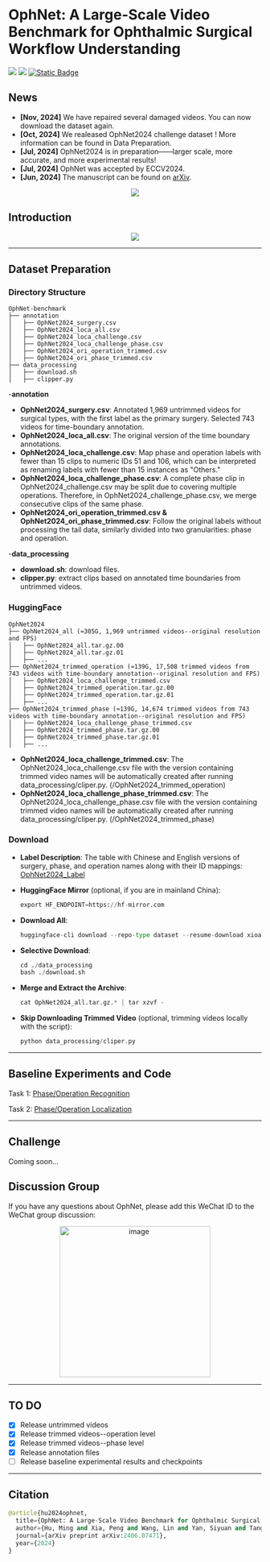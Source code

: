 # OphNet: A Large-Scale Video Benchmark for Ophthalmic Surgical Workflow Understanding

<a href='https://minghu0830.github.io/OphNet-benchmark/'><img src='https://img.shields.io/badge/Project-Page-Green'></a>  <a href='https://arxiv.org/pdf/2406.07471'><img src='https://img.shields.io/badge/Paper-Arxiv-red'></a> [![Static Badge](https://img.shields.io/badge/HF-yellow?logoColor=violet&label=%F0%9F%A4%97%20Dataset%20)](https://huggingface.co/datasets/xioamiyh/OphNet2024)


## News
* **[Nov, 2024]** We have repaired several damaged videos. You can now download the dataset again.
* **[Oct, 2024]** We realeased OphNet2024 challenge dataset ! More information can be found in Data Preparation.
* **[Jul, 2024]** OphNet2024 is in preparation——larger scale, more accurate, and more experimental results!
* **[Jul, 2024]** OphNet was accepted by ECCV2024.
* **[Jun, 2024]** The manuscript can be found on [arXiv](https://arxiv.org/pdf/2406.07471).

<p align="center">
    <img src="./image/logo.gif"/> <br />
</p>

## Introduction
<!--Surgical scene perception via videos is critical for advancing robotic surgery, telesurgery, and AI-assisted surgery, particularly in ophthalmology. However, the scarcity of diverse and richly annotated video datasets has hindered the development of intelligent systems for surgical workflow analysis. Existing datasets face challenges such as small scale, lack of diversity in surgery and phase categories, and absence of time-localized annotations. These limitations impede action understanding and model generalization validation in complex and diverse real-world surgical scenarios. To address this gap, we introduce OphNet, a large-scale, expert-annotated video benchmark for ophthalmic surgical workflow understanding. OphNet features: 1) A diverse collection of 2,278 surgical videos spanning 66 types of cataract, glaucoma, and corneal surgeries, with detailed annotations for 102 unique surgical phases and 150 fine-grained operations. 2) Sequential and hierarchical annotations for each surgery, phase, and operation, enabling comprehensive understanding and improved interpretability. 3) Time-localized annotations, facilitating temporal localization and prediction tasks within surgical workflows. With approximately 205 hours of surgical videos, OphNet is about 20 times larger than the largest existing surgical workflow analysis benchmark.-->
<p align="center">
    <img src="./image/loca.png"/> <br />
</p>

------------------------------------
## Dataset Preparation
### Directory Structure
```
OphNet-benchmark
├── annotation
│   ├── OphNet2024_surgery.csv
│   ├── OphNet2024_loca_all.csv
│   ├── OphNet2024_loca_challenge.csv
│   ├── OphNet2024_loca_challenge_phase.csv
│   ├── OphNet2024_ori_operation_trimmed.csv
│   ├── OphNet2024_ori_phase_trimmed.csv
├── data_processing
│   ├── download.sh
│   ├── clipper.py
```
-**annotation**
*  **OphNet2024_surgery.csv**: Annotated 1,969 untrimmed videos for surgical types, with the first label as the primary surgery. Selected 743 videos for time-boundary annotation.
*  **OphNet2024_loca_all.csv**: The original version of the time boundary annotations.
*  **OphNet2024_loca_challenge.csv**: Map phase and operation labels with fewer than 15 clips to numeric IDs 51 and 106, which can be interpreted as renaming labels with fewer than 15 instances as "Others."
*  **OphNet2024_loca_challenge_phase.csv**: A complete phase clip in OphNet2024_challenge.csv may be split due to covering multiple operations. Therefore, in OphNet2024_challenge_phase.csv, we merge consecutive clips of the same phase.
*  **OphNet2024_ori_operation_trimmed.csv & OphNet2024_ori_phase_trimmed.csv**: Follow the original labels without processing the tail data, similarly divided into two granularities: phase and operation.
  
-**data_processing**
*  **download.sh**: download files.
*  **clipper.py**: extract clips based on annotated time boundaries from untrimmed videos.


### HuggingFace
```
OphNet2024
├── OphNet2024_all (≈305G, 1,969 untrimmed videos--original resolution and FPS)
│   ├── OphNet2024_all.tar.gz.00
│   ├── OphNet2024_all.tar.gz.01
│   ├── ...
├── OphNet2024_trimmed_operation (≈139G, 17,508 trimmed videos from 743 videos with time-boundary annotation--original resolution and FPS)
│   ├── OphNet2024_loca_challenge_trimmed.csv
│   ├── OphNet2024_trimmed_operation.tar.gz.00
│   ├── OphNet2024_trimmed_operation.tar.gz.01
│   ├── ...
├── OphNet2024_trimmed_phase (≈139G, 14,674 trimmed videos from 743 videos with time-boundary annotation--original resolution and FPS)
│   ├── OphNet2024_loca_challenge_phase_trimmed.csv
│   ├── OphNet2024_trimmed_phase.tar.gz.00
│   ├── OphNet2024_trimmed_phase.tar.gz.01
│   ├── ...
```
*  **OphNet2024_loca_challenge_trimmed.csv**: The OphNet2024_loca_challenge.csv file with the version containing trimmed video names will be automatically created after running data_processing/cliper.py. (/OphNet2024_trimmed_operation)
*  **OphNet2024_loca_challenge_phase_trimmed.csv**: The OphNet2024_loca_challenge_phase.csv file with the version containing trimmed video names will be automatically created after running data_processing/cliper.py. (/OphNet2024_trimmed_phase)

### Download
*  **Label Description**: The table with Chinese and English versions of surgery, phase, and operation names along with their ID mappings: [OphNet2024_Label](https://docs.google.com/spreadsheets/d/1p5lURkth587-lxYwd6eOSmSxPpvIqvyuOKW-4B49PT0/edit?usp=sharing)

*  **HuggingFace Mirror** (optional, if you are in mainland China):
    ```python
    export HF_ENDPOINT=https://hf-mirror.com
    ```

* **Download All**:
    ```python
    huggingface-cli download --repo-type dataset --resume-download xioamiyh/OphNet2024 --revision main --local-dir ./
    ```

*  **Selective Download**: 
    ```python
    cd ./data_processing
    bash ./download.sh
    ```

*  **Merge and Extract the Archive**:
    ```python
    cat OphNet2024_all.tar.gz.* | tar xzvf -
    ```

*  **Skip Downloading Trimmed Video** (optional, trimming videos locally with the script):
    ```python
    python data_processing/cliper.py
    ```

------------------------------------
## Baseline Experiments and Code
Task 1: [Phase/Operation Recognition](https://github.com/minghu0830/OphNet-benchmark/blob/main/baselines/task1/README.md) 

Task 2: [Phase/Operation Localization](https://github.com/minghu0830/OphNet-benchmark/blob/main/baselines/task2/README.md) 

------------------------------------
## Challenge
Coming soon...

## Discussion Group
If you have any questions about OphNet, please add this WeChat ID to the WeChat group discussion:
<p align="center"><img width="300" alt="image" src="https://github.com/minghu0830/OphNet-benchmark/blob/main/image/wechat.jpg"></p> 

------------------------------------
## TO DO 
- [x] Release untrimmed videos
- [x] Release trimmed videos--operation level
- [x] Release trimmed videos--phase level
- [x] Release annotation files
- [ ] Release baseline experimental results and checkpoints

------------------------------------
## Citation
```python
@article{hu2024ophnet,
  title={OphNet: A Large-Scale Video Benchmark for Ophthalmic Surgical Workflow Understanding},
  author={Hu, Ming and Xia, Peng and Wang, Lin and Yan, Siyuan and Tang, Feilong and Xu, Zhongxing and Luo, Yimin and Song, Kaimin and Leitner, Jurgen and Cheng, Xuelian and others},
  journal={arXiv preprint arXiv:2406.07471},
  year={2024}
}
```
